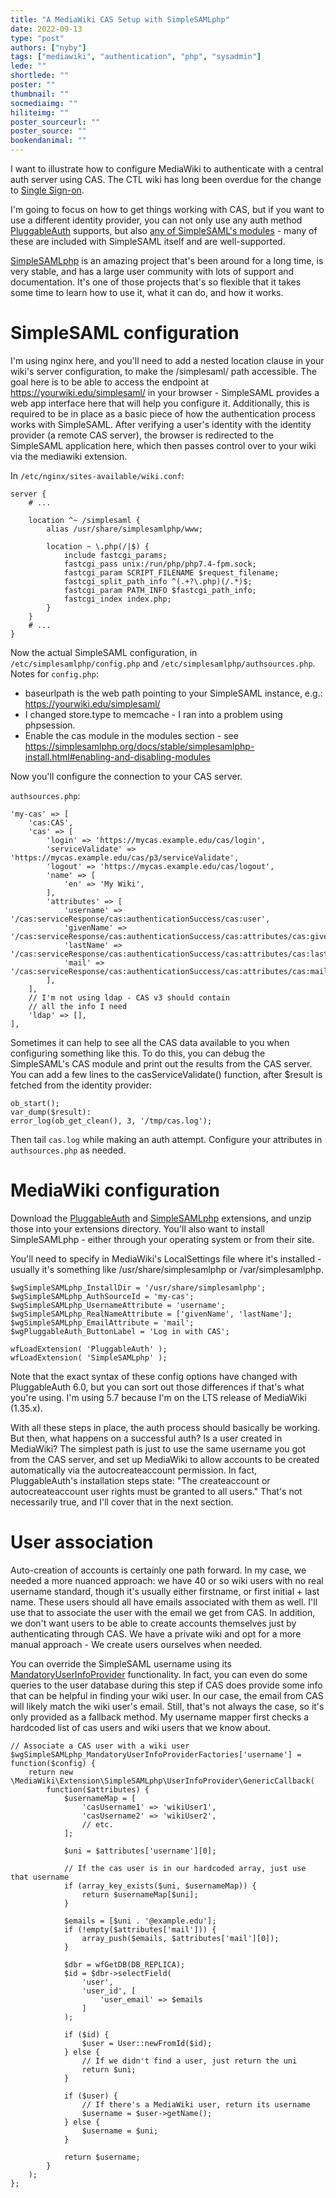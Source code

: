 ```yaml
---
title: "A MediaWiki CAS Setup with SimpleSAMLphp"
date: 2022-09-13
type: "post"
authors: ["nyby"]
tags: ["mediawiki", "authentication", "php", "sysadmin"]
lede: ""
shortlede: ""
poster: ""
thumbnail: ""
socmediaimg: ""
hiliteimg: ""
poster_sourceurl: ""
poster_source: ""
bookendanimal: ""
---
```


I want to illustrate how to configure MediaWiki to authenticate with a
central auth server using CAS. The CTL wiki has long been overdue for
the change to [Single Sign-on](https://en.wikipedia.org/wiki/Single_sign-on).

I'm going to focus on how to get things working with CAS, but if you
want to use a different identity provider, you can not only use any
auth method [PluggableAuth](https://www.mediawiki.org/wiki/Extension:PluggableAuth)
supports, but also
[any of SimpleSAML's modules](https://simplesamlphp.org/docs/contributed_modules.html) -
many of these are included with SimpleSAML itself and are
well-supported.

[SimpleSAMLphp](https://simplesamlphp.org/) is an amazing project that's been around for a long
time, is very stable, and has a large user community with lots of
support and documentation. It's one of those projects that's so
flexible that it takes some time to learn how to use it, what it can
do, and how it works.


# SimpleSAML configuration

I'm using nginx here, and you'll need to add a nested location clause
in your wiki's server configuration, to make the /simplesaml/ path
accessible. The goal here is to be able to access the endpoint at
https://yourwiki.edu/simplesaml/ in your browser - SimpleSAML provides
a web app interface here that will help you configure
it. Additionally, this is required to be in place as a basic piece of
how the authentication process works with SimpleSAML. After verifying
a user's identity with the identity provider (a remote CAS server),
the browser is redirected to the SimpleSAML application here, which
then passes control over to your wiki via the mediawiki extension.

In `/etc/nginx/sites-available/wiki.conf`:

```
server {
    # ...

    location ^~ /simplesaml {
        alias /usr/share/simplesamlphp/www;

        location ~ \.php(/|$) {
            include fastcgi_params;
            fastcgi_pass unix:/run/php/php7.4-fpm.sock;
            fastcgi_param SCRIPT_FILENAME $request_filename;
            fastcgi_split_path_info ^(.+?\.php)(/.*)$;
            fastcgi_param PATH_INFO $fastcgi_path_info;
            fastcgi_index index.php;
        }
    }
    # ...
}
```

Now the actual SimpleSAML configuration, in
`/etc/simplesamlphp/config.php` and
`/etc/simplesamlphp/authsources.php`. Notes for `config.php`:

* baseurlpath is the web path pointing to your SimpleSAML instance, e.g.: https://yourwiki.edu/simplesaml/
* I changed store.type to memcache - I ran into a problem using phpsession.
* Enable the cas module in the modules section - see https://simplesamlphp.org/docs/stable/simplesamlphp-install.html#enabling-and-disabling-modules

Now you'll configure the connection to your CAS server.

`authsources.php`:

```
'my-cas' => [
    'cas:CAS',
    'cas' => [
        'login' => 'https://mycas.example.edu/cas/login',
        'serviceValidate' => 'https://mycas.example.edu/cas/p3/serviceValidate',
        'logout' => 'https://mycas.example.edu/cas/logout',
        'name' => [
            'en' => 'My Wiki',
        ],
        'attributes' => [
            'username' => '/cas:serviceResponse/cas:authenticationSuccess/cas:user',
            'givenName' => '/cas:serviceResponse/cas:authenticationSuccess/cas:attributes/cas:givenName',
            'lastName' => '/cas:serviceResponse/cas:authenticationSuccess/cas:attributes/cas:lastName',
            'mail' => '/cas:serviceResponse/cas:authenticationSuccess/cas:attributes/cas:mail',
        ],
    ],
    // I'm not using ldap - CAS v3 should contain
    // all the info I need
    'ldap' => [],
],
```

Sometimes it can help to see all the CAS data available to you when
configuring something like this. To do this, you can debug the
SimpleSAML's CAS module and print out the results from the CAS
server. You can add a few lines to the casServiceValidate() function,
after $result is fetched from the identity provider:

```
ob_start();
var_dump($result):
error_log(ob_get_clean(), 3, '/tmp/cas.log');
```

Then tail `cas.log` while making an auth attempt. Configure your
attributes in `authsources.php` as needed.

# MediaWiki configuration

Download the [PluggableAuth](https://www.mediawiki.org/wiki/Extension:PluggableAuth) and
[SimpleSAMLphp](https://www.mediawiki.org/wiki/Extension:SimpleSAMLphp) extensions,
and unzip those into your
extensions directory. You'll also want to install SimpleSAMLphp -
either through your operating system or from their site.

You'll need to specify in MediaWiki's LocalSettings file where it's
installed - usually it's something like /usr/share/simplesamlphp or
/var/simplesamlphp.

```
$wgSimpleSAMLphp_InstallDir = '/usr/share/simplesamlphp';
$wgSimpleSAMLphp_AuthSourceId = 'my-cas';
$wgSimpleSAMLphp_UsernameAttribute = 'username';
$wgSimpleSAMLphp_RealNameAttribute = ['givenName', 'lastName'];
$wgSimpleSAMLphp_EmailAttribute = 'mail';
$wgPluggableAuth_ButtonLabel = 'Log in with CAS';

wfLoadExtension( 'PluggableAuth' );
wfLoadExtension( 'SimpleSAMLphp' );
```

Note that the exact syntax of these config options have changed with
PluggableAuth 6.0, but you can sort out those differences if that's
what you're using. I'm using 5.7 because I'm on the LTS release of
MediaWiki (1.35.x).

With all these steps in place, the auth process should basically be
working. But then, what happens on a successful auth? Is a user
created in MediaWiki? The simplest path is just to use the same
username you got from the CAS server, and set up MediaWiki to allow
accounts to be created automatically via the autocreateaccount
permission. In fact, PluggableAuth's installation steps state: "The
createaccount or autocreateaccount user rights must be granted to all
users." That's not necessarily true, and I'll cover that in the next
section.

# User association

Auto-creation of accounts is certainly one path forward. In my case,
we needed a more nuanced approach: we have 40 or so wiki users with no
real username standard, though it's usually either firstname, or first
initial + last name. These users should all have emails associated
with them as well. I'll use that to associate the user with the email
we get from CAS. In addition, we don't want users to be able to create
accounts themselves just by authenticating through CAS. We have a
private wiki and opt for a more manual approach - We create users
ourselves when needed.

You can override the SimpleSAML username using its
[MandatoryUserInfoProvider](https://github.com/wikimedia/mediawiki-extensions-SimpleSAMLphp#define-custom-user-info-provider) functionality. In fact, you can even do some
queries to the user database during this step if CAS does provide some
info that can be helpful in finding your wiki user. In our case, the
email from CAS will likely match the wiki user's email. Still, that's
not always the case, so it's only provided as a fallback method. My
username mapper first checks a hardcoded list of cas users and wiki
users that we know about.

```
// Associate a CAS user with a wiki user
$wgSimpleSAMLphp_MandatoryUserInfoProviderFactories['username'] = function($config) {
    return new \MediaWiki\Extension\SimpleSAMLphp\UserInfoProvider\GenericCallback(
        function($attributes) {
            $usernameMap = [
                'casUsername1' => 'wikiUser1',
                'casUsername2' => 'wikiUser2',
                // etc.
            ];

            $uni = $attributes['username'][0];

            // If the cas user is in our hardcoded array, just use that username
            if (array_key_exists($uni, $usernameMap)) {
                return $usernameMap[$uni];
            }

            $emails = [$uni . '@example.edu'];
            if (!empty($attributes['mail'])) {
                array_push($emails, $attributes['mail'][0]);
            }

            $dbr = wfGetDB(DB_REPLICA);
            $id = $dbr->selectField(
                'user',
                'user_id', [
                    'user_email' => $emails
                ]
            );

            if ($id) {
                $user = User::newFromId($id);
            } else {
                // If we didn't find a user, just return the uni
                return $uni;
            }

            if ($user) {
                // If there's a MediaWiki user, return its username
                $username = $user->getName();
            } else {
                $username = $uni;
            }

            return $username;
        }
    );
};
```
